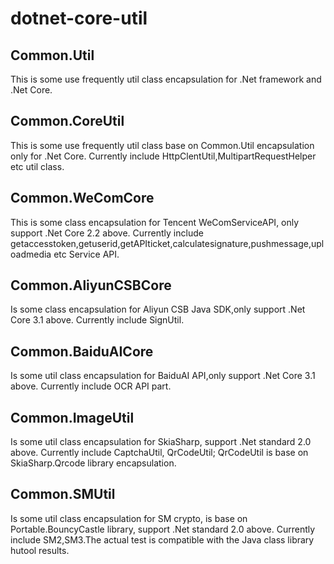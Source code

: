 # dotnet-core-util

## Common.Util
This is some use frequently util class encapsulation for .Net framework and .Net Core.

## Common.CoreUtil
This is some use frequently util class base on Common.Util encapsulation only for .Net Core.
Currently include HttpClentUtil,MultipartRequestHelper etc util class.

## Common.WeComCore
This is some class encapsulation for Tencent WeComServiceAPI, only support .Net Core 2.2 above.
Currently include getaccesstoken,getuserid,getAPIticket,calculatesignature,pushmessage,uploadmedia etc Service API.

## Common.AliyunCSBCore
Is some class encapsulation for Aliyun CSB Java SDK,only support .Net Core 3.1 above.
Currently include SignUtil.

## Common.BaiduAICore
Is some util class encapsulation for BaiduAI API,only support .Net Core 3.1 above.
Currently include OCR API part.

## Common.ImageUtil
Is some util class encapsulation for SkiaSharp,
support .Net standard 2.0 above.
Currently include CaptchaUtil, QrCodeUtil;
QrCodeUtil is base on SkiaSharp.Qrcode library encapsulation.

## Common.SMUtil
Is some util class encapsulation for SM crypto,
is base on Portable.BouncyCastle library,
support .Net standard 2.0 above.
Currently include SM2,SM3.The actual test is compatible with the Java class library hutool results.

